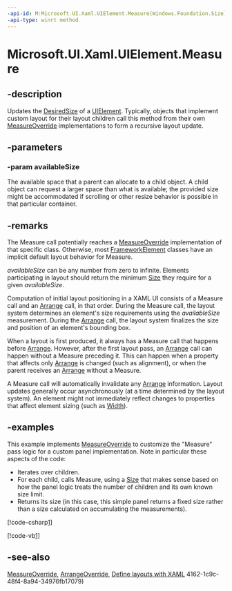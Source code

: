 ```yaml
---
-api-id: M:Microsoft.UI.Xaml.UIElement.Measure(Windows.Foundation.Size)
-api-type: winrt method
---
```


<!-- Method syntax
public void Measure(Windows.Foundation.Size availableSize)
-->

# Microsoft.UI.Xaml.UIElement.Measure

## -description
Updates the [DesiredSize](uielement_desiredsize.md) of a [UIElement](uielement.md). Typically, objects that implement custom layout for their layout children call this method from their own [MeasureOverride](frameworkelement_measureoverride_1586581644.md) implementations to form a recursive layout update.

## -parameters
### -param availableSize
The available space that a parent can allocate to a child object. A child object can request a larger space than what is available; the provided size might be accommodated if scrolling or other resize behavior is possible in that particular container.

## -remarks
The Measure call potentially reaches a [MeasureOverride](frameworkelement_measureoverride_1586581644.md) implementation of that specific class. Otherwise, most [FrameworkElement](frameworkelement.md) classes have an implicit default layout behavior for Measure.

*availableSize* can be any number from zero to infinite. Elements participating in layout should return the minimum [Size](/uwp/api/windows.foundation.size) they require for a given *availableSize*.

Computation of initial layout positioning in a XAML UI consists of a Measure call and an [Arrange](uielement_arrange_958316931.md) call, in that order. During the Measure call, the layout system determines an element's size requirements using the *availableSize* measurement. During the [Arrange](uielement_arrange_958316931.md) call, the layout system finalizes the size and position of an element's bounding box.

When a layout is first produced, it always has a Measure call that happens before [Arrange](uielement_arrange_958316931.md). However, after the first layout pass, an [Arrange](uielement_arrange_958316931.md) call can happen without a Measure preceding it. This can happen when a property that affects only [Arrange](uielement_arrange_958316931.md) is changed (such as alignment), or when the parent receives an [Arrange](uielement_arrange_958316931.md) without a Measure.

A Measure call will automatically invalidate any [Arrange](uielement_arrange_958316931.md) information. Layout updates generally occur asynchronously (at a time determined by the layout system). An element might not immediately reflect changes to properties that affect element sizing (such as [Width](frameworkelement_actualwidth.md)).

## -examples
This example implements [MeasureOverride](frameworkelement_measureoverride_1586581644.md) to customize the "Measure" pass logic for a custom panel implementation. Note in particular these aspects of the code:


+ Iterates over children.
+ For each child, calls Measure, using a [Size](/uwp/api/windows.foundation.size) that makes sense based on how the panel logic treats the number of children and its own known size limit.
+ Returns its size (in this case, this simple panel returns a fixed size rather than a size calculated on accumulating the measurements).




[!code-csharp[1](../microsoft.ui.xaml.controls.primitives/code/BlockPanel/csharp/BlankPage.xaml.cs#Snippet1)]

[!code-vb[1](../microsoft.ui.xaml.controls.primitives/code/BlockPanel/vbnet/BlankPage.xaml.vb#Snippet1)]

## -see-also
[MeasureOverride](frameworkelement_measureoverride_1586581644.md), [ArrangeOverride](frameworkelement_arrangeoverride_1795048387.md), [Define layouts with XAML](/windows/uwp/layout/layouts-with-xaml)
4162-1c9c-48f4-8a94-34976fb17079)
